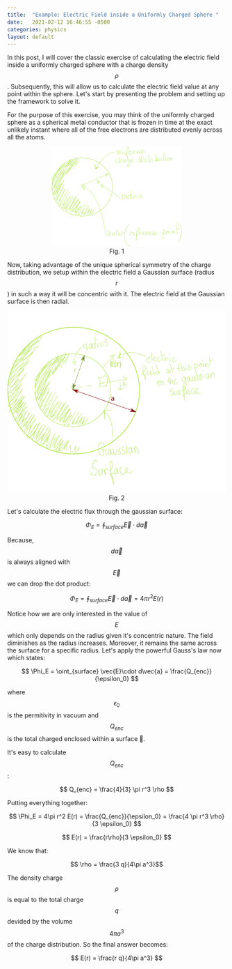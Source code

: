 ```yaml
---
title:  "Example: Electric Field inside a Uniformly Charged Sphere "
date:   2021-02-12 16:46:55 -0500
categories: physics
layout: default
---
```

In this post, I will cover the classic exercise of calculating the electric field inside a uniformly charged sphere with a charge density $$\rho$$. Subsequently, this will allow us to calculate the electric field value at any point within the sphere. Let's start by presenting the problem and setting up the framework to solve it.

For the purpose of this exercise, you may think of the uniformly charged sphere as a spherical metal conductor that is frozen in time at the exact unlikely instant where all of the free electrons are distributed evenly across all the atoms.

<p align="center">
  <img src="/assets/images/uniform.png" style="width: 300px;"/>
  <legend>Fig. 1</legend>
</p>

Now, taking advantage of the unique spherical symmetry of the charge distribution, we setup within the electric field a Gaussian surface (radius $$r$$) in such a way it will be concentric with it. The electric field at the Gaussian surface is then radial.

<p align="center">
  <img src="/assets/images/gaussian_surface.png"/>
  <legend>Fig. 2</legend>
</p>

Let's calculate the electric flux through the gaussian surface:

$$
\Phi_E = \oint_{surface} \vec{E}\cdot d\vec{a}
$$

Because, $$d\vec{a}$$ is always aligned with $$\vec{E}$$ we can drop the dot product:

$$
\Phi_E = \oint_{surface} \vec{E}\cdot d\vec{a} = 4\pi r^2 E(r)
$$

Notice how we are only interested in the value of $$E$$ which only depends on the radius given it's concentric nature. The field diminishes as the radius increases. Moreover, it remains the same across the surface for a specific radius. Let's apply the powerful Gauss's law now which states:

$$
\Phi_E = \oint_{surface} \vec{E}\cdot d\vec{a} = \frac{Q_{enc}}{\epsilon_0}
$$

where $$\epsilon_0$$ is the permitivity in vacuum and $$Q_{enc}$$ is the total charged enclosed within a surface 🤯.

It's easy to calculate $$Q_{enc}$$:


$$
Q_{enc} = \frac{4}{3} \pi r^3 \rho
$$

Putting everything together:

$$
   \Phi_E = 4\pi r^2 E(r) = \frac{Q_{enc}}{\epsilon_0} = \frac{4 \pi r^3 \rho}{3 \epsilon_0} 
$$

$$
    E(r) = \frac{r\rho}{3 \epsilon_0}
$$

We know that:

$$ \rho = \frac{3 q}{4\pi a^3}$$
    
The density charge $$\rho$$ is equal to the total charge $$q$$ devided by the volume $$4\pi a^3$$ of the charge distribution. So the final answer becomes:

$$
    E(r) = \frac{r q}{4\pi a^3}
$$